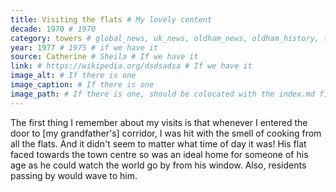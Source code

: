 ```yaml
---
title: Visiting the flats # My lovely content
decade: 1970 # 1970
category: towers # global_news, uk_news, oldham_news, oldham_history, towers, surrounding_estate # Always exactly one category
year: 1977 # 1975 # if we have it
source: Catherine # Sheila # If we have it
link: # https://wikipedia.org/dsdsadsa # If we have it
image_alt: # If there is one
image_caption: # If there is one
image_path: # If there is one, should be colocated with the index.md file in the folder
---
```


The first thing I remember about my visits is that whenever I entered the door to [my grandfather's] corridor, I was hit with the smell of cooking from all the flats. And it didn't seem to matter what time of day it was! His flat faced towards the town centre so was an ideal home for someone of his age as he could watch the world go by from his window. Also, residents passing by would wave to him.
